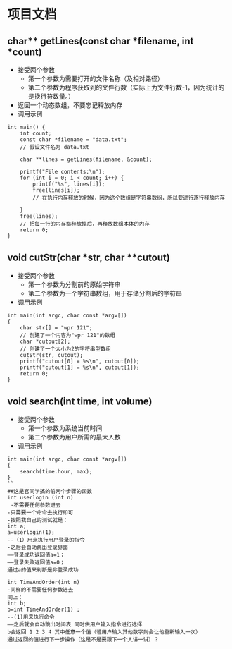 # 项目文档

## char** getLines(const char *filename, int *count)
- 接受两个参数
    - 第一个参数为需要打开的文件名称（及相对路径）
    - 第二个参数为程序获取到的文件行数（实际上为文件行数-1，因为统计的是换行符数量。）
- 返回一个动态数组，不要忘记释放内存
- 调用示例
```
int main() {
    int count;
    const char *filename = "data.txt"; 
    // 假设文件名为 data.txt

    char **lines = getLines(filename, &count); 

    printf("File contents:\n");
    for (int i = 0; i < count; i++) {
        printf("%s", lines[i]);
        free(lines[i]); 
        // 在执行内存释放的时候，因为这个数组是字符串数组，所以要进行逐行释放内存

    }
    free(lines); 
    // 把每一行的内存都释放掉后，再释放数组本体的内存
    return 0;
}

```


## void cutStr(char *str, char **cutout)
- 接受两个参数
    - 第一个参数为分割前的原始字符串
    - 第二个参数为一个字符串数组，用于存储分割后的字符串
- 调用示例
```
int main(int argc, char const *argv[])
{
    char str[] = "wpr 121";
    // 创建了一个内容为"wpr 121"的数组
    char *cutout[2];
    // 创建了一个大小为2的字符串型数组
    cutStr(str, cutout);
    printf("cutout[0] = %s\n", cutout[0]);
    printf("cutout[1] = %s\n", cutout[1]);
    return 0;
}
```


## void search(int time, int volume)
- 接受两个参数
  - 第一个参数为系统当前时间
  - 第二个参数为用户所需的最大人数
- 调用示例
```
int main(int argc, char const *argv[])
{
    search(time.hour, max);
}
``
##这是官同学搞的前两个步骤的函数
int userlogin (int n)
 -不需要任何参数进去
-只需要一个命令去执行即可
-按照我自己的测试就是：
int a;
a=userlogin(1);
--（1）用来执行用户登录的指令
-之后会自动跳出登录界面
——登录成功返回值a=1；
——登录失败返回值a=0；
通过a的值来判断是非登录成功

int TimeAndOrder(int n)
-同样的不需要任何参数进去
同上：
int b;
b=int TimeAndOrder(1) ;
--(1)用来执行命令
——之后就会自动跳出时间表 同时供用户输入指令进行选择
b会返回 1 2 3 4 其中任意一个值（若用户输入其他数字则会让他重新输入一次）
通过返回的值进行下一步操作（这是不是要跟下一个人讲一讲）？






